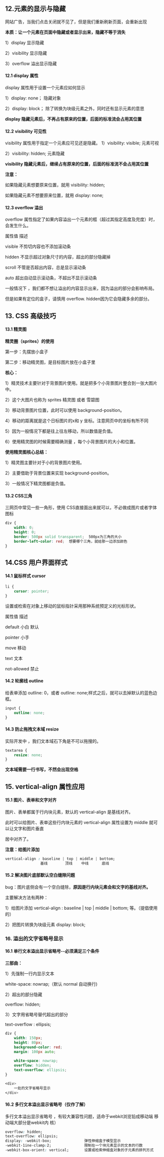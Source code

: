## 12.元素的显示与隐藏

网站广告，当我们点击关闭就不见了，但是我们重新刷新页面，会重新出现

**本质：让一个元素在页面中隐藏或者显示出来，隐藏不等于消失**

1）display			    显示隐藏

2）visibility 		 	显示隐藏

3）overflow			 溢出显示隐藏



#### 12.1 display 属性

display 属性用于设置一个元素应如何显示

1）display: none；			隐藏对象

2）display: block；			除了转换为块级元素之外，同时还有显示元素的意思

**display 隐藏元素后，不再占有原来的位置，后面的标准流会占用其位置**



#### 12.2 visibility 可见性

visibility 属性用于指定一个元素应可见还是隐藏。
1）visibility: visible;		 元素可视

2）visibility: hidden;		元素隐藏

**visibility 隐藏元素后，继续占有原来的位置，后面的标准流不会占用其位置**

**注意：**

如果隐藏元素想要原来位置，就用 visibility: hidden;

如果隐藏元素不想要原来位置，就用 display: none;



#### 12.3 overflow 溢出

overflow 属性指定了如果内容溢出一个元素的框（超过其指定高度及完度）时，会发生什么。

属性值								描述

visible							 不剪切内容也不添加滚动条

hidden							不显示超过对象尺寸的内容，超出的部分隐藏掉

scroll							   不管是否超出内容，总是显示滚动条

auto								 超出自动显示滚动条，不超出不显示滚动条

一般情况下 ，我们都不想让溢出的内容显示出来，因为溢出的部分会影响布局。

但是如果有定位的盒子，请慎用 overflow. hidden因为它会隐藏多余的部分。



## 13. CSS 高级技巧



#### 13.1 精灵图

**精灵圈（sprites）的使用**

第一步：先摆放小盒子

第二步：移动精灵图，是目标图片放在小盒子里

**核心：**

1）精灵技术主要针对于背景图片使用。就是把多个小背景图片整合到一张大图片中。

2）这个大图片也称为 sprites 精灵图 或者 雪碧图

3）移动背景图片位置，此时可以使用 background-position。

4）移动的距离就是这个日标图片的x和 y 坐标。注意网页中的坐标有所不同

5）因为一般情况下都是往上往左移动，所以数值是负值。

6）使用精灵图的时候需要精确测量 ，每个小背景图片的大小和位置。

**使用精灵图核心总结：**

1）精灵图主要针对于小的背景图片使用。

2）主要借助于背景位置来实现  background-position。

3）一般情况下精灵图都是负值。



#### 13.2 CSS三角

三网页中常见一些一角形，使用 CSS直接面出来就可以，不必做成图片或者字体图标

```css
div {
	width: 0;
	height: 0;
	border: 500px solid transparent;  500px为三角的大小
	border-left-color: red;  想要哪个三角，就给那一边添加颜色
}
```



## 14.CSS 用户界面样式



#### 14.1 鼠标样式 cursor

```css
li {
    cursor: pointer; 
}
```

设置或检索在对象上移动的鼠标指针采用那种系统预定义的光标形状。

属性值							描述

default						小白 默认

pointer							小手

move					 		  移动

text							  	文本

not-allowed			   	 禁止



#### 14.2 轮廓线 outline

给表单添加 outline: 0，或者 outline: none;样式之后，就可以去掉默认的蓝色边框。

```css
input {
    outline: none;
}
```



#### 14.3 防止拖拽文本域 resize

实际开发中 ，我们文本域石下角是不可以拖搜的。

```css
textarea {
    resize: none;
}
```

**文本域需要一行书写，不然会出现空格**



## 15. vertical-align 属性应用



#### 15.1 图片、表单和文字对齐

图片、表单都属于行内块元素，默认的 vertical-align 是基线对齐。

此时可以给图片、表单这些行内块元素的 vertical-align 属性设置为 middle 就可以让文字和图片垂直

居中对齐了。

**注意：给图片添加**

```css
vertical-align : baseline | top | middle | bottom;
				基线		  顶线    中线		底线
```



#### 15.2 解决图片底部默认空白缝隙问题

bug：图片底侧会有一个空白缝除，**原因是行内块元素会和文字的基线对齐。**

主要解决方法有两种：

1）给图片添加 vertical-align : baseline | top | middle | bottom; 等。（提倡使用的）

2）把图片转换为块级元素 display: block;



### 16. 溢出的文字省略号显示



#### 16.1 单行文本溢出显示省略号--必须满足三个条件

**三部曲：**

1）先强制一行内显示文本

white-space: nowrap;（默认 normal 自动换行)

2）超出的部分隐藏

overflow: hidden;

3）文字用省略号替代超出的部分

text-overflow : ellipsis;

```css
div {
	width: 150px;
	height: 80px;
	background-color: red;
	margin: 100px auto;
    
	white-space: nowrap;
	overflow: hidden;
	text-overflow: ellipsis;
}

<div>
	一处的文字省略号显示
</div>
```



#### 16.2 多行文本溢出显示省略号（仅作了解）

多行文本溢出显示省略号 ，有较大兼容性问题，适命于webkit浏览铅成移动端 移动端大部分是webkit内
核）

```css
overflow: hidden;
text-overflow: ellipsis;
display: -webkit-box;				弹性伸缩盒子模型显示
-webkit-1ine-clamp:2;				限制在一个块元素显示的文本的行数
-webkit-box-orient: vertical;		设置或检索伸缩盒对象的子元素的排列方式
```









